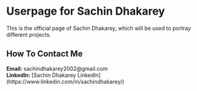<h1>Userpage for Sachin Dhakarey</h1>

This is the official page of Sachin Dhakarey, which will be used to portray different projects.

<h2> How To Contact Me</h2>
<strong>Email: </strong>sachindhakarey2002@gmail.com <br>
<strong>LinkedIn: </strong>[Sachin Dhakarey LinkedIn](https://www.linkedin.com/in/sachindhakarey/)
